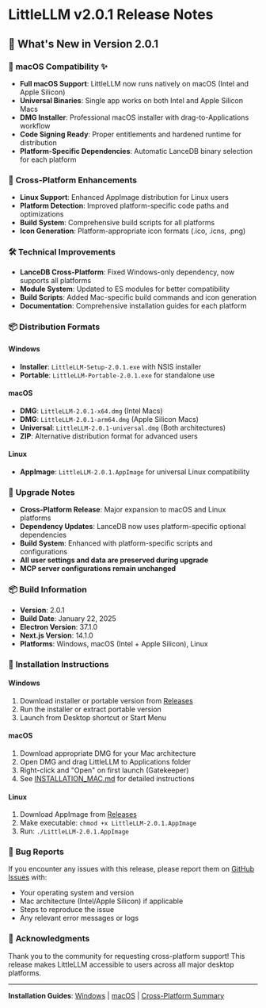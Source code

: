 # LittleLLM v2.0.1 Release Notes

## 🎉 What's New in Version 2.0.1

### 🍎 **macOS Compatibility** ✨
- **Full macOS Support**: LittleLLM now runs natively on macOS (Intel and Apple Silicon)
- **Universal Binaries**: Single app works on both Intel and Apple Silicon Macs
- **DMG Installer**: Professional macOS installer with drag-to-Applications workflow
- **Code Signing Ready**: Proper entitlements and hardened runtime for distribution
- **Platform-Specific Dependencies**: Automatic LanceDB binary selection for each platform

### 🔧 **Cross-Platform Enhancements**
- **Linux Support**: Enhanced AppImage distribution for Linux users
- **Platform Detection**: Improved platform-specific code paths and optimizations
- **Build System**: Comprehensive build scripts for all platforms
- **Icon Generation**: Platform-appropriate icon formats (.ico, .icns, .png)

### 🛠️ **Technical Improvements**
- **LanceDB Cross-Platform**: Fixed Windows-only dependency, now supports all platforms
- **Module System**: Updated to ES modules for better compatibility
- **Build Scripts**: Added Mac-specific build commands and icon generation
- **Documentation**: Comprehensive installation guides for each platform

### 📦 **Distribution Formats**

#### Windows
- **Installer**: `LittleLLM-Setup-2.0.1.exe` with NSIS installer
- **Portable**: `LittleLLM-Portable-2.0.1.exe` for standalone use

#### macOS
- **DMG**: `LittleLLM-2.0.1-x64.dmg` (Intel Macs)
- **DMG**: `LittleLLM-2.0.1-arm64.dmg` (Apple Silicon Macs)
- **Universal**: `LittleLLM-2.0.1-universal.dmg` (Both architectures)
- **ZIP**: Alternative distribution format for advanced users

#### Linux
- **AppImage**: `LittleLLM-2.0.1.AppImage` for universal Linux compatibility

### 🔄 **Upgrade Notes**

- **Cross-Platform Release**: Major expansion to macOS and Linux platforms
- **Dependency Updates**: LanceDB now uses platform-specific optional dependencies
- **Build System**: Enhanced with platform-specific scripts and configurations
- **All user settings and data are preserved during upgrade**
- **MCP server configurations remain unchanged**

### 📦 **Build Information**

- **Version**: 2.0.1
- **Build Date**: January 22, 2025
- **Electron Version**: 37.1.0
- **Next.js Version**: 14.1.0
- **Platforms**: Windows, macOS (Intel + Apple Silicon), Linux

### 🚀 **Installation Instructions**

#### Windows
1. Download installer or portable version from [Releases](https://github.com/NickPittas/littlellm/releases)
2. Run the installer or extract portable version
3. Launch from Desktop shortcut or Start Menu

#### macOS
1. Download appropriate DMG for your Mac architecture
2. Open DMG and drag LittleLLM to Applications folder
3. Right-click and "Open" on first launch (Gatekeeper)
4. See [INSTALLATION_MAC.md](INSTALLATION_MAC.md) for detailed instructions

#### Linux
1. Download AppImage from [Releases](https://github.com/NickPittas/littlellm/releases)
2. Make executable: `chmod +x LittleLLM-2.0.1.AppImage`
3. Run: `./LittleLLM-2.0.1.AppImage`

### 🐛 **Bug Reports**

If you encounter any issues with this release, please report them on [GitHub Issues](https://github.com/NickPittas/littlellm/issues) with:
- Your operating system and version
- Mac architecture (Intel/Apple Silicon) if applicable
- Steps to reproduce the issue
- Any relevant error messages or logs

### 🙏 **Acknowledgments**

Thank you to the community for requesting cross-platform support! This release makes LittleLLM accessible to users across all major desktop platforms.

---

**Installation Guides**: [Windows](INSTALLATION.md) | [macOS](INSTALLATION_MAC.md) | [Cross-Platform Summary](MAC_COMPATIBILITY_SUMMARY.md)
